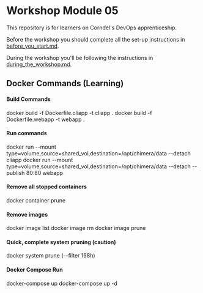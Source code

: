 # Workshop Module 05

This repository is for learners on Corndel's DevOps apprenticeship.

Before the workshop you should complete all the set-up instructions in [before_you_start.md](./before_you_start.md).

During the workshop you'll be following the instructions in [during_the_workshop.md](./during_the_workshop.md).


## Docker Commands (Learning)

#### Build Commands
docker build -f Dockerfile.cliapp -t cliapp .
docker build -f Dockerfile.webapp -t webapp .

#### Run commands
docker run --mount type=volume,source=shared_vol,destination=/opt/chimera/data --detach cliapp
docker run --mount type=volume,source=shared_vol,destination=/opt/chimera/data --detach --publish 80:80 webapp

#### Remove all stopped containers
docker container prune

#### Remove images
docker image list
docker image rm <container>
docker image prune

#### Quick, complete system pruning (caution)
docker system prune (--filter 168h)


#### Docker Compose Run
docker-compose up
docker-compose up -d